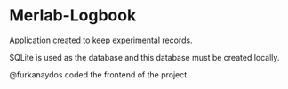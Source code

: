 # Merlab-Logbook
Application created to keep experimental records.

SQLite is used as the database and this database must be created locally.

@furkanaydos coded the frontend of the project.
